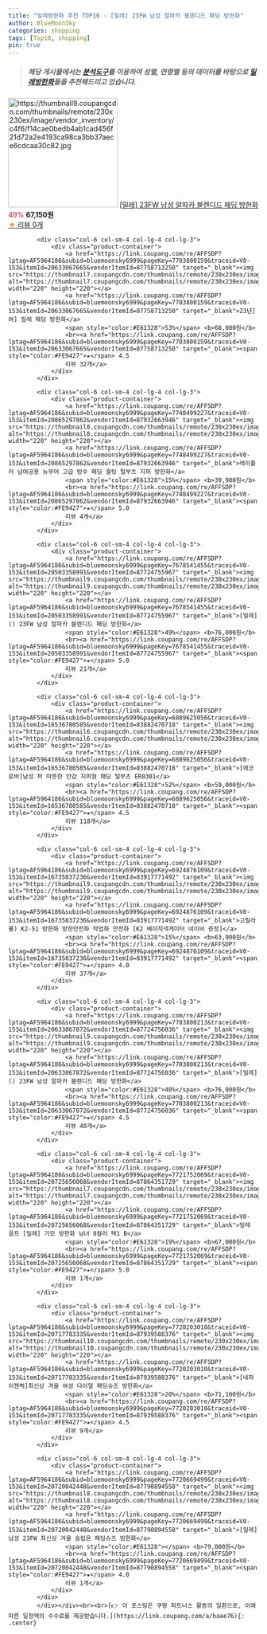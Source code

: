 ```yaml
---
title: "밀레방한화 추천 TOP10 - [밀레] 23FW 남성 알파카 블렌디드 패딩 방한화"
author: BlueMoonSky
categories: shopping
tags: [Top10, shopping]
pin: true
---
```


> ##### 해당 게시물에서는 [**분석도구**](https://itemscout.io/)를 이용하여 **성별**, **연령별** 등의 데이터를 바탕으로 [**밀레방한화**](https://link.coupang.com/a/baae76)들을 추천해드리고 있습니다.
<div class="container"><div class="row">
            <div class="col-6 col-sm-4 col-lg-4 col-lg-3">
                <div class="product-container">
                    <a href="https://link.coupang.com/re/AFFSDP?lptag=AF5964186&subid=bluemoonsky6999&pageKey=7750750610&traceid=V0-153&itemId=20876524602&vendorItemId=87943771987" target="_blank"><img src="https://thumbnail9.coupangcdn.com/thumbnails/remote/230x230ex/image/vendor_inventory/c4f6/f14cae0bedb4ab1cad456f21d72a2e4193ca98ca3bb37aece6cdcaa30c82.jpg" alt="https://thumbnail9.coupangcdn.com/thumbnails/remote/230x230ex/image/vendor_inventory/c4f6/f14cae0bedb4ab1cad456f21d72a2e4193ca98ca3bb37aece6cdcaa30c82.jpg" width="220" height="220"></a>
                    <a href="https://link.coupang.com/re/AFFSDP?lptag=AF5964186&subid=bluemoonsky6999&pageKey=7750750610&traceid=V0-153&itemId=20876524602&vendorItemId=87943771987" target="_blank">[밀레] 23FW 남성 알파카 블렌디드 패딩 방한화</a>
                    <span style="color:#E61328">49%</span> <b>67,150원</b>
                    <br><a href="https://link.coupang.com/re/AFFSDP?lptag=AF5964186&subid=bluemoonsky6999&pageKey=7750750610&traceid=V0-153&itemId=20876524602&vendorItemId=87943771987" target="_blank"><span style="color:#FE9427">★</span> 
                    리뷰 0개</a>
                </div>
            </div>
            
            <div class="col-6 col-sm-4 col-lg-4 col-lg-3">
                <div class="product-container">
                    <a href="https://link.coupang.com/re/AFFSDP?lptag=AF5964186&subid=bluemoonsky6999&pageKey=7703800159&traceid=V0-153&itemId=20633067665&vendorItemId=87758713250" target="_blank"><img src="https://thumbnail7.coupangcdn.com/thumbnails/remote/230x230ex/image/vendor_inventory/995f/6992c31adb232129cfa5061281f331c75ef4a9c8221a9a6d282be12b2479.jpg" alt="https://thumbnail7.coupangcdn.com/thumbnails/remote/230x230ex/image/vendor_inventory/995f/6992c31adb232129cfa5061281f331c75ef4a9c8221a9a6d282be12b2479.jpg" width="220" height="220"></a>
                    <a href="https://link.coupang.com/re/AFFSDP?lptag=AF5964186&subid=bluemoonsky6999&pageKey=7703800159&traceid=V0-153&itemId=20633067665&vendorItemId=87758713250" target="_blank">23년] 여] 밀레 패딩 방한화</a>
                    <span style="color:#E61328">53%</span> <b>68,000원</b>
                    <br><a href="https://link.coupang.com/re/AFFSDP?lptag=AF5964186&subid=bluemoonsky6999&pageKey=7703800159&traceid=V0-153&itemId=20633067665&vendorItemId=87758713250" target="_blank"><span style="color:#FE9427">★</span> 4.5
                    리뷰 32개</a>
                </div>
            </div>
            
            <div class="col-6 col-sm-4 col-lg-4 col-lg-3">
                <div class="product-container">
                    <a href="https://link.coupang.com/re/AFFSDP?lptag=AF5964186&subid=bluemoonsky6999&pageKey=7748499227&traceid=V0-153&itemId=20865297862&vendorItemId=87932663946" target="_blank"><img src="https://thumbnail8.coupangcdn.com/thumbnails/remote/230x230ex/image/vendor_inventory/6643/0d4464e5e60bbaba34b10ea3ed09bb599ecd794920fee9d02f91ce6f5844.jpg" alt="https://thumbnail8.coupangcdn.com/thumbnails/remote/230x230ex/image/vendor_inventory/6643/0d4464e5e60bbaba34b10ea3ed09bb599ecd794920fee9d02f91ce6f5844.jpg" width="220" height="220"></a>
                    <a href="https://link.coupang.com/re/AFFSDP?lptag=AF5964186&subid=bluemoonsky6999&pageKey=7748499227&traceid=V0-153&itemId=20865297862&vendorItemId=87932663946" target="_blank">레이플러 남여공용 뉴무어 고급 방수 패딩 퀄팅 털부츠 지퍼 방한화</a>
                    <span style="color:#E61328">15%</span> <b>39,900원</b>
                    <br><a href="https://link.coupang.com/re/AFFSDP?lptag=AF5964186&subid=bluemoonsky6999&pageKey=7748499227&traceid=V0-153&itemId=20865297862&vendorItemId=87932663946" target="_blank"><span style="color:#FE9427">★</span> 5.0
                    리뷰 4개</a>
                </div>
            </div>
            
            <div class="col-6 col-sm-4 col-lg-4 col-lg-3">
                <div class="product-container">
                    <a href="https://link.coupang.com/re/AFFSDP?lptag=AF5964186&subid=bluemoonsky6999&pageKey=7678541455&traceid=V0-153&itemId=20503358991&vendorItemId=87724755967" target="_blank"><img src="https://thumbnail9.coupangcdn.com/thumbnails/remote/230x230ex/image/vendor_inventory/c4f6/f14cae0bedb4ab1cad456f21d72a2e4193ca98ca3bb37aece6cdcaa30c82.jpg" alt="https://thumbnail9.coupangcdn.com/thumbnails/remote/230x230ex/image/vendor_inventory/c4f6/f14cae0bedb4ab1cad456f21d72a2e4193ca98ca3bb37aece6cdcaa30c82.jpg" width="220" height="220"></a>
                    <a href="https://link.coupang.com/re/AFFSDP?lptag=AF5964186&subid=bluemoonsky6999&pageKey=7678541455&traceid=V0-153&itemId=20503358991&vendorItemId=87724755967" target="_blank">[밀레] () 23FW 남성 알파카 블렌디드 패딩 방한화</a>
                    <span style="color:#E61328">49%</span> <b>76,000원</b>
                    <br><a href="https://link.coupang.com/re/AFFSDP?lptag=AF5964186&subid=bluemoonsky6999&pageKey=7678541455&traceid=V0-153&itemId=20503358991&vendorItemId=87724755967" target="_blank"><span style="color:#FE9427">★</span> 5.0
                    리뷰 21개</a>
                </div>
            </div>
            
            <div class="col-6 col-sm-4 col-lg-4 col-lg-3">
                <div class="product-container">
                    <a href="https://link.coupang.com/re/AFFSDP?lptag=AF5964186&subid=bluemoonsky6999&pageKey=6889625056&traceid=V0-153&itemId=16536780585&vendorItemId=83882470718" target="_blank"><img src="https://thumbnail6.coupangcdn.com/thumbnails/remote/230x230ex/image/vendor_inventory/6056/ddd31b175361e44013b57b064a693b1c0b50113d68d66db2500b2d700ff9.jpg" alt="https://thumbnail6.coupangcdn.com/thumbnails/remote/230x230ex/image/vendor_inventory/6056/ddd31b175361e44013b57b064a693b1c0b50113d68d66db2500b2d700ff9.jpg" width="220" height="220"></a>
                    <a href="https://link.coupang.com/re/AFFSDP?lptag=AF5964186&subid=bluemoonsky6999&pageKey=6889625056&traceid=V0-153&itemId=16536780585&vendorItemId=83882470718" target="_blank">[에코로바]남성 퍼 따뜻한 안감 지퍼형 패딩 털부츠 ER0301</a>
                    <span style="color:#E61328">52%</span> <b>59,000원</b>
                    <br><a href="https://link.coupang.com/re/AFFSDP?lptag=AF5964186&subid=bluemoonsky6999&pageKey=6889625056&traceid=V0-153&itemId=16536780585&vendorItemId=83882470718" target="_blank"><span style="color:#FE9427">★</span> 4.5
                    리뷰 118개</a>
                </div>
            </div>
            
            <div class="col-6 col-sm-4 col-lg-4 col-lg-3">
                <div class="product-container">
                    <a href="https://link.coupang.com/re/AFFSDP?lptag=AF5964186&subid=bluemoonsky6999&pageKey=6924876109&traceid=V0-153&itemId=16735837236&vendorItemId=83917771492" target="_blank"><img src="https://thumbnail9.coupangcdn.com/thumbnails/remote/230x230ex/image/vendor_inventory/73ae/04be2902e04dfd795295b840a5bf24a938ce2b394aa7672e900bba62f057.jpg" alt="https://thumbnail9.coupangcdn.com/thumbnails/remote/230x230ex/image/vendor_inventory/73ae/04be2902e04dfd795295b840a5bf24a938ce2b394aa7672e900bba62f057.jpg" width="220" height="220"></a>
                    <a href="https://link.coupang.com/re/AFFSDP?lptag=AF5964186&subid=bluemoonsky6999&pageKey=6924876109&traceid=V0-153&itemId=16735837236&vendorItemId=83917771492" target="_blank">고릴라몰) K2-51 방한화 방한안전화 작업화 안전화 [K2 베이직넥게이터 네이비 증정]</a>
                    <span style="color:#E61328">15%</span> <b>63,900원</b>
                    <br><a href="https://link.coupang.com/re/AFFSDP?lptag=AF5964186&subid=bluemoonsky6999&pageKey=6924876109&traceid=V0-153&itemId=16735837236&vendorItemId=83917771492" target="_blank"><span style="color:#FE9427">★</span> 4.0
                    리뷰 37개</a>
                </div>
            </div>
            
            <div class="col-6 col-sm-4 col-lg-4 col-lg-3">
                <div class="product-container">
                    <a href="https://link.coupang.com/re/AFFSDP?lptag=AF5964186&subid=bluemoonsky6999&pageKey=7703800213&traceid=V0-153&itemId=20633067872&vendorItemId=87724756036" target="_blank"><img src="https://thumbnail9.coupangcdn.com/thumbnails/remote/230x230ex/image/vendor_inventory/c4f6/f14cae0bedb4ab1cad456f21d72a2e4193ca98ca3bb37aece6cdcaa30c82.jpg" alt="https://thumbnail9.coupangcdn.com/thumbnails/remote/230x230ex/image/vendor_inventory/c4f6/f14cae0bedb4ab1cad456f21d72a2e4193ca98ca3bb37aece6cdcaa30c82.jpg" width="220" height="220"></a>
                    <a href="https://link.coupang.com/re/AFFSDP?lptag=AF5964186&subid=bluemoonsky6999&pageKey=7703800213&traceid=V0-153&itemId=20633067872&vendorItemId=87724756036" target="_blank">[밀레] () 23FW 남성 알파카 블렌디드 패딩 방한화</a>
                    <span style="color:#E61328">40%</span> <b>76,000원</b>
                    <br><a href="https://link.coupang.com/re/AFFSDP?lptag=AF5964186&subid=bluemoonsky6999&pageKey=7703800213&traceid=V0-153&itemId=20633067872&vendorItemId=87724756036" target="_blank"><span style="color:#FE9427">★</span> 4.5
                    리뷰 40개</a>
                </div>
            </div>
            
            <div class="col-6 col-sm-4 col-lg-4 col-lg-3">
                <div class="product-container">
                    <a href="https://link.coupang.com/re/AFFSDP?lptag=AF5964186&subid=bluemoonsky6999&pageKey=7721752069&traceid=V0-153&itemId=20725656068&vendorItemId=87864351729" target="_blank"><img src="https://thumbnail7.coupangcdn.com/thumbnails/remote/230x230ex/image/vendor_inventory/bce1/a6edf08164a7ed6c56e5e98b239ea33ed28a2554281eb02907655acb1277.jpg" alt="https://thumbnail7.coupangcdn.com/thumbnails/remote/230x230ex/image/vendor_inventory/bce1/a6edf08164a7ed6c56e5e98b239ea33ed28a2554281eb02907655acb1277.jpg" width="220" height="220"></a>
                    <a href="https://link.coupang.com/re/AFFSDP?lptag=AF5964186&subid=bluemoonsky6999&pageKey=7721752069&traceid=V0-153&itemId=20725656068&vendorItemId=87864351729" target="_blank">밀레 골프 [밀레] 기모 방한화 남녀 8컬러 택1 B</a>
                    <span style="color:#E61328">19%</span> <b>67,000원</b>
                    <br><a href="https://link.coupang.com/re/AFFSDP?lptag=AF5964186&subid=bluemoonsky6999&pageKey=7721752069&traceid=V0-153&itemId=20725656068&vendorItemId=87864351729" target="_blank"><span style="color:#FE9427">★</span> 5.0
                    리뷰 1개</a>
                </div>
            </div>
            
            <div class="col-6 col-sm-4 col-lg-4 col-lg-3">
                <div class="product-container">
                    <a href="https://link.coupang.com/re/AFFSDP?lptag=AF5964186&subid=bluemoonsky6999&pageKey=7720203010&traceid=V0-153&itemId=20717783335&vendorItemId=87939588376" target="_blank"><img src="https://thumbnail10.coupangcdn.com/thumbnails/remote/230x230ex/image/vendor_inventory/4d46/c2b1e82be21dc1d598ea60abf4c9257cbc382fa1733b3c7472856e6f9f5e.jpg" alt="https://thumbnail10.coupangcdn.com/thumbnails/remote/230x230ex/image/vendor_inventory/4d46/c2b1e82be21dc1d598ea60abf4c9257cbc382fa1733b3c7472856e6f9f5e.jpg" width="220" height="220"></a>
                    <a href="https://link.coupang.com/re/AFFSDP?lptag=AF5964186&subid=bluemoonsky6999&pageKey=7720203010&traceid=V0-153&itemId=20717783335&vendorItemId=87939588376" target="_blank">[네파이젠벅]최신상 겨울 여성 다이얼 패딩슈즈 방한화</a>
                    <span style="color:#E61328">20%</span> <b>71,100원</b>
                    <br><a href="https://link.coupang.com/re/AFFSDP?lptag=AF5964186&subid=bluemoonsky6999&pageKey=7720203010&traceid=V0-153&itemId=20717783335&vendorItemId=87939588376" target="_blank"><span style="color:#FE9427">★</span> 4.5
                    리뷰 9개</a>
                </div>
            </div>
            
            <div class="col-6 col-sm-4 col-lg-4 col-lg-3">
                <div class="product-container">
                    <a href="https://link.coupang.com/re/AFFSDP?lptag=AF5964186&subid=bluemoonsky6999&pageKey=7720669499&traceid=V0-153&itemId=20720042448&vendorItemId=87790894558" target="_blank"><img src="https://thumbnail8.coupangcdn.com/thumbnails/remote/230x230ex/image/vendor_inventory/7f60/a51628655b155cd55c419333f04044504a21b4e9147f1f44212dda60f04a.jpg" alt="https://thumbnail8.coupangcdn.com/thumbnails/remote/230x230ex/image/vendor_inventory/7f60/a51628655b155cd55c419333f04044504a21b4e9147f1f44212dda60f04a.jpg" width="220" height="220"></a>
                    <a href="https://link.coupang.com/re/AFFSDP?lptag=AF5964186&subid=bluemoonsky6999&pageKey=7720669499&traceid=V0-153&itemId=20720042448&vendorItemId=87790894558" target="_blank">[밀레] 남성 23FW 최신상 겨울 슬립온 패딩슈즈 방한화</a>
                    <span style="color:#E61328"></span> <b>79,000원</b>
                    <br><a href="https://link.coupang.com/re/AFFSDP?lptag=AF5964186&subid=bluemoonsky6999&pageKey=7720669499&traceid=V0-153&itemId=20720042448&vendorItemId=87790894558" target="_blank"><span style="color:#FE9427">★</span> 4.0
                    리뷰 1개</a>
                </div>
            </div>
            </div></div><br><br>[👉 이 포스팅은 쿠팡 파트너스 활동의 일환으로, 이에 따른 일정액의 수수료를 제공받습니다.](https://link.coupang.com/a/baae76){: .center}